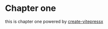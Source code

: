 # Chapter one
this is chapter one powered by [create-vitepressx](https://github.com/xnscu/create-vitepressx)